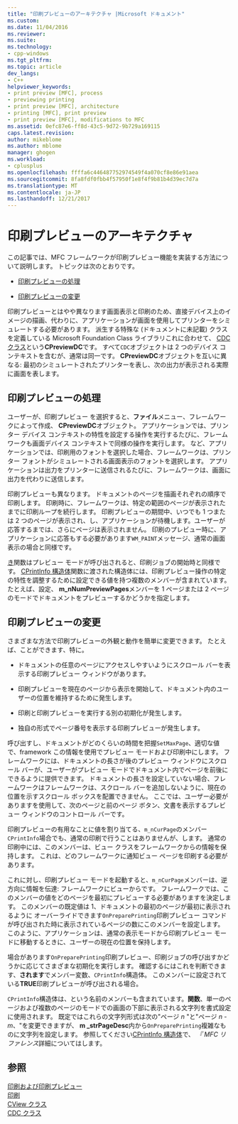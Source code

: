 ```yaml
---
title: "印刷プレビューのアーキテクチャ |Microsoft ドキュメント"
ms.custom: 
ms.date: 11/04/2016
ms.reviewer: 
ms.suite: 
ms.technology:
- cpp-windows
ms.tgt_pltfrm: 
ms.topic: article
dev_langs:
- C++
helpviewer_keywords:
- print preview [MFC], process
- previewing printing
- print preview [MFC], architecture
- printing [MFC], print preview
- print preview [MFC], modifications to MFC
ms.assetid: 0efc87e6-ff8d-43c5-9d72-9b729a169115
caps.latest.revision: 
author: mikeblome
ms.author: mblome
manager: ghogen
ms.workload:
- cplusplus
ms.openlocfilehash: ffffa6c446487752974549f4a070cf8e86e91aea
ms.sourcegitcommit: 8fa8fdf0fbb4f57950f1e8f4f9b81b4d39ec7d7a
ms.translationtype: MT
ms.contentlocale: ja-JP
ms.lasthandoff: 12/21/2017
---
```

# <a name="print-preview-architecture"></a>印刷プレビューのアーキテクチャ
この記事では、MFC フレームワークが印刷プレビュー機能を実装する方法について説明します。 トピックは次のとおりです。  
  
-   [印刷プレビューの処理](#_core_the_print_preview_process)  
  
-   [印刷プレビューの変更](#_core_modifying_print_preview)  
  
 印刷プレビューとはやや異なります画面表示と印刷のため、直接デバイス上のイメージの描画、代わりに、アプリケーションが画面を使用してプリンターをシミュレートする必要があります。 派生する特殊な (ドキュメントに未記載) クラスを定義している Microsoft Foundation Class ライブラリこれに合わせて、 [CDC クラス](../mfc/reference/cdc-class.md)という**CPreviewDC**です。 すべて`CDC`オブジェクトは 2 つのデバイス コンテキストを含むが、通常は同一です。 **CPreviewDC**オブジェクトを互いに異なる: 最初のシミュレートされたプリンターを表し、次の出力が表示される実際に画面を表します。  
  
##  <a name="_core_the_print_preview_process"></a>印刷プレビューの処理  
 ユーザーが、印刷プレビュー を選択すると、**ファイル**メニュー、フレームワークによって作成、 **CPreviewDC**オブジェクト。 アプリケーションでは、プリンター デバイス コンテキストの特性を設定する操作を実行するたびに、フレームワークも画面デバイス コンテキストで同様の操作を実行します。 など、アプリケーションでは、印刷用のフォントを選択した場合、フレームワークは、プリンター フォントがシミュレートされる画面表示のフォントを選択します。 アプリケーションは出力をプリンターに送信されるたびに、フレームワークは、画面に出力を代わりに送信します。  
  
 印刷プレビューも異なります。 ドキュメントのページを描画それぞれの順序で印刷します。 印刷時に、フレームワークは、特定の範囲のページが表示されたまでに印刷ループを続行します。 印刷プレビューの期間中、いつでも 1 つまたは 2 つのページが表示され、し、アプリケーションが待機します。ユーザーが応答するまでは、さらにページは表示されません。 印刷のプレビュー時に、アプリケーションに応答もする必要があります`WM_PAINT`メッセージ、通常の画面表示の場合と同様です。  
  
 [き](../mfc/reference/cview-class.md#onprepareprinting)関数はプレビュー モードが呼び出されると、印刷ジョブの開始時と同様です。 [CPrintInfo 構造体](../mfc/reference/cprintinfo-structure.md)関数に渡された構造体には、印刷プレビュー操作の特定の特性を調整するために設定できる値を持つ複数のメンバーが含まれています。 たとえば、設定、 **m_nNumPreviewPages**メンバーを 1 ページまたは 2 ページのモードでドキュメントをプレビューするかどうかを指定します。  
  
##  <a name="_core_modifying_print_preview"></a>印刷プレビューの変更  
 さまざまな方法で印刷プレビューの外観と動作を簡単に変更できます。 たとえば、ことができます、特に。  
  
-   ドキュメントの任意のページにアクセスしやすいようにスクロール バーを表示する印刷プレビュー ウィンドウがあります。  
  
-   印刷プレビューを現在のページから表示を開始して、ドキュメント内のユーザーの位置を維持するために発生します。  
  
-   印刷と印刷プレビューを実行する別の初期化が発生します。  
  
-   独自の形式でページ番号を表示する印刷プレビューが発生します。  
  
 呼び出すし、ドキュメントがどのくらいの時間を把握`SetMaxPage`、適切な値で、framework この情報を使用でプレビュー モードおよび印刷中にします。 フレームワークには、ドキュメントの長さが後のプレビュー ウィンドウにスクロール バーが、ユーザーがプレビュー モードでドキュメント内でページを前後にできるように提供できます。 ドキュメントの長さを設定していない場合、フレームワークはフレームワークは、スクロール バーを追加しないように、現在の位置を示すスクロール ボックスを配置できません。 ここでは、ユーザー必要がありますを使用して、次のページと前のページ ボタン、文書を表示するプレビュー ウィンドウのコントロール バーです。  
  
 印刷プレビューの有用なことに値を割り当てる、`m_nCurPage`のメンバー`CPrintInfo`場合でも、通常の印刷で行うことはありませんが、します。 通常の印刷中には、このメンバーは、ビュー クラスをフレームワークからの情報を保持します。 これは、どのフレームワークに通知ビュー ページを印刷する必要があります。  
  
 これに対し、印刷プレビュー モードを起動すると、`m_nCurPage`メンバーは、逆方向に情報を伝達: フレームワークにビューからです。 フレームワークでは、このメンバーの値をどのページを最初にプレビューする必要がありますを決定します。 このメンバーの既定値は 1、ドキュメントの最初のページが最初に表示されるように オーバーライドできます`OnPreparePrinting`印刷プレビュー コマンドが呼び出された時に表示されているページの数にこのメンバーを設定します。 このように、アプリケーションは、通常の表示モードから印刷プレビュー モードに移動するときに、ユーザーの現在の位置を保持します。  
  
 場合があります`OnPreparePrinting`印刷プレビュー、印刷ジョブの呼び出すかどうかに応じてさまざまな初期化を実行します。 確認するにはこれを判断できます、**されます**でメンバー変数、`CPrintInfo`構造体。 このメンバーに設定されている**TRUE**印刷プレビューが呼び出される場合。  
  
 `CPrintInfo`構造体は、という名前のメンバーも含まれています。**関数**、単一のページおよび複数のページのモードでの画面の下部に表示される文字列を書式設定に使用されます。 既定ではこれらの文字列形式は次の"ページ *n* "と"ページ *n*   -  *m*、"を変更できますが、 **m _strPageDesc**内から`OnPreparePrinting`複雑なものに文字列を設定します。 参照してください[CPrintInfo 構造体](../mfc/reference/cprintinfo-structure.md)で、 *『 MFC リファレンス*詳細についてはします。  
  
## <a name="see-also"></a>参照  
 [印刷および印刷プレビュー](../mfc/printing-and-print-preview.md)   
 [印刷](../mfc/printing.md)   
 [CView クラス](../mfc/reference/cview-class.md)   
 [CDC クラス](../mfc/reference/cdc-class.md)

